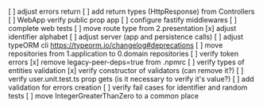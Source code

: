 [ ] adjust errors return
[ ] add return types (HttpResponse) from Controllers
[ ] WebApp verify public prop app
[ ] configure fastify middlewares
[ ] complete web tests
[ ] move route type from 2.presentation
[x] adjust identifier alphabet
[ ] adjust server (app and persistence calls)
[ ] adjust typeORM cli https://typeorm.io/changelog#deprecations
[ ] move repositories from 1.application to 0.domain repositories
[ ] verify token errors
[x] remove legacy-peer-deps=true from .npmrc
[ ] verify types of entities validation
[x] verify constructor of validators (can remove it?)
[ ] verify user.unit.test.ts prop gets (is it necessary to verify it's value?)
[ ] add validation for errors creation
[ ] verify fail cases for identifier and random tests
[ ] move IntegerGreaterThanZero to a common place
